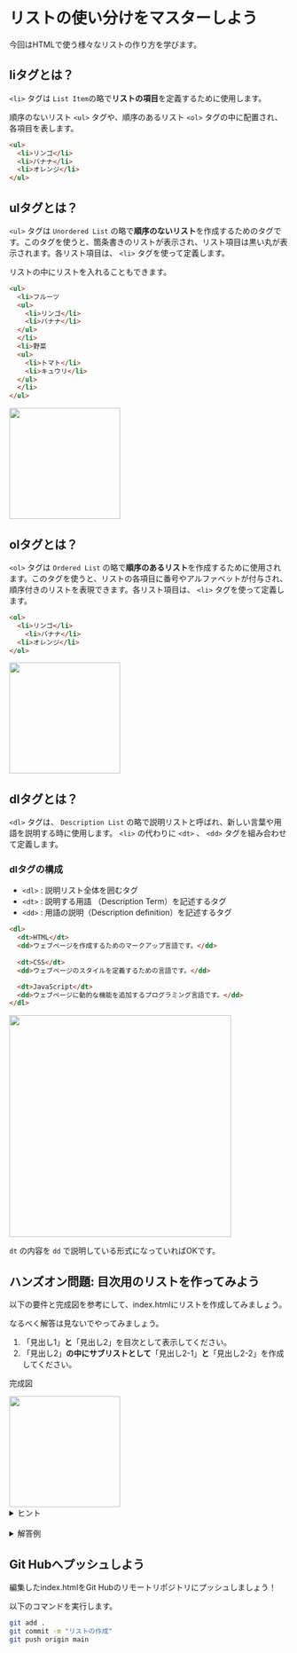 # リストの使い分けをマスターしよう

今回はHTMLで使う様々なリストの作り方を学びます。

## liタグとは？


`<li>` タグは `List Item`の略で**リストの項目**を定義するために使用します。

順序のないリスト `<ul>` タグや、順序のあるリスト `<ol>` タグの中に配置され、各項目を表します。

```html
<ul>
  <li>リンゴ</li>
  <li>バナナ</li>
  <li>オレンジ</li>
</ul>
```

## ulタグとは？


`<ul>` タグは `Unordered List` の略で**順序のないリスト**を作成するためのタグです。このタグを使うと、箇条書きのリストが表示され、リスト項目は黒い丸が表示されます。各リスト項目は、 `<li>` タグを使って定義します。

リストの中にリストを入れることもできます。

```html
<ul>
  <li>フルーツ
  <ul>
    <li>リンゴ</li>
    <li>バナナ</li>
  </ul>
  </li>
  <li>野菜
  <ul>
    <li>トマト</li>
    <li>キュウリ</li>
  </ul>
  </li>
</ul>
```

<img src="https://github.com/user-attachments/assets/ae0d69b5-118a-4343-ba33-4b97262448e2" width=200>

## olタグとは？


`<ol>` タグは `Ordered List` の略で**順序のあるリスト**を作成するために使用されます。このタグを使うと、リストの各項目に番号やアルファベットが付与され、順序付きのリストを表現できます。各リスト項目は、 `<li>` タグを使って定義します。

```html
<ol>
  <li>リンゴ</li>
    <li>バナナ</li>
  <li>オレンジ</li>
</ol>
```

<img src="https://github.com/user-attachments/assets/aa4089c0-433d-4af7-a10c-1d130f287cb1" width=200>

## dlタグとは？


`<dl>` タグは、 `Description List` の略で説明リストと呼ばれ、新しい言葉や用語を説明する時に使用します。 `<li>` の代わりに `<dt>` 、 `<dd>` タグを組み合わせて定義します。

### dlタグの構成

- `<dl>` : 説明リスト全体を囲むタグ
- `<dt>` : 説明する用語 （Description Term）を記述するタグ
- `<dd>` : 用語の説明（Description definition）を記述するタグ

```html
<dl>
  <dt>HTML</dt>
  <dd>ウェブページを作成するためのマークアップ言語です。</dd>
  
  <dt>CSS</dt>
  <dd>ウェブページのスタイルを定義するための言語です。</dd>

  <dt>JavaScript</dt>
  <dd>ウェブページに動的な機能を追加するプログラミング言語です。</dd>
</dl>
```

<img src="https://github.com/user-attachments/assets/d3ebd889-5f50-4ff7-b81e-ba682e80a4ce" width=400>

`dt` の内容を `dd` で説明している形式になっていればOKです。

## **ハンズオン問題: 目次用のリストを作ってみよう**


以下の要件と完成図を参考にして、index.htmlにリストを作成してみましょう。

なるべく解答は見ないでやってみましょう。

1. 「見出し1」**と**「見出し2」を目次として表示してください。
2. 「見出し2」**の中にサブリストとして**「見出し2-1」**と**「見出し2-2」を作成してください。


完成図

<img src="https://github.com/user-attachments/assets/b7b7d484-aebf-4980-9a47-ce1dd87eda27" width=200>

<details>
<summary>ヒント</summary>

- `<ol>` タグは、順序のあるリスト（番号付きリスト）を作成します。
- `<li>` タグは、リストの項目を定義します。
- リストの中にリストを作るには、入れ子構造を使用します。

</details>

<br>

<details>
<summary>解答例</summary>

```html
<div class="toc">
  <div>
  目次
  </div>
  <!-- ここに目次用のリストを作ってください -->
  <ol>
  <li>見出し1</li>
  <li>
    見出し2
    <ol>
    <li>見出し2-1</li>
    <li>見出し2-2</li>
    </ol>
  </li>
  </ol>
</div>
```
</details>    

## Git Hubへプッシュしよう


編集したindex.htmlをGit Hubのリモートリポジトリにプッシュしましょう！

以下のコマンドを実行します。

```bash
git add .
git commit -m "リストの作成"
git push origin main
```

